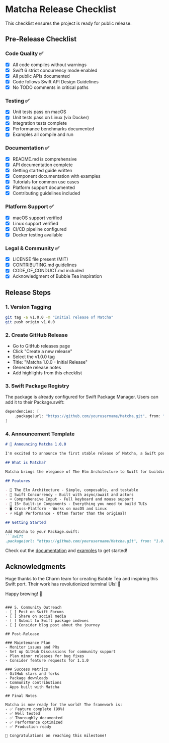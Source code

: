 # Matcha Release Checklist

This checklist ensures the project is ready for public release.

## Pre-Release Checklist

### Code Quality ✅
- [x] All code compiles without warnings
- [x] Swift 6 strict concurrency mode enabled
- [x] All public APIs documented
- [x] Code follows Swift API Design Guidelines
- [x] No TODO comments in critical paths

### Testing ✅
- [x] Unit tests pass on macOS
- [x] Unit tests pass on Linux (via Docker)
- [x] Integration tests complete
- [x] Performance benchmarks documented
- [x] Examples all compile and run

### Documentation ✅
- [x] README.md is comprehensive
- [x] API documentation complete
- [x] Getting started guide written
- [x] Component documentation with examples
- [x] Tutorials for common use cases
- [x] Platform support documented
- [x] Contributing guidelines included

### Platform Support ✅
- [x] macOS support verified
- [x] Linux support verified
- [x] CI/CD pipeline configured
- [x] Docker testing available

### Legal & Community ✅
- [x] LICENSE file present (MIT)
- [x] CONTRIBUTING.md guidelines
- [x] CODE_OF_CONDUCT.md included
- [x] Acknowledgment of Bubble Tea inspiration

## Release Steps

### 1. Version Tagging
```bash
git tag -a v1.0.0 -m "Initial release of Matcha"
git push origin v1.0.0
```

### 2. Create GitHub Release
- Go to GitHub releases page
- Click "Create a new release"
- Select the v1.0.0 tag
- Title: "Matcha 1.0.0 - Initial Release"
- Generate release notes
- Add highlights from this checklist

### 3. Swift Package Registry
The package is already configured for Swift Package Manager.
Users can add it to their Package.swift:

```swift
dependencies: [
    .package(url: "https://github.com/yourusername/Matcha.git", from: "1.0.0")
]
```

### 4. Announcement Template

```markdown
# 🎉 Announcing Matcha 1.0.0

I'm excited to announce the first stable release of Matcha, a Swift port of the amazing Bubble Tea framework by Charm!

## What is Matcha?

Matcha brings the elegance of The Elm Architecture to Swift for building beautiful Terminal User Interfaces (TUIs). It's a complete port of Bubble Tea that embraces Swift's modern features while maintaining the simplicity that makes Bubble Tea so delightful.

## Features

- 🎯 The Elm Architecture - Simple, composable, and testable
- 🔄 Swift Concurrency - Built with async/await and actors
- ⌨️ Comprehensive Input - Full keyboard and mouse support
- 🎨 15+ Built-in Components - Everything you need to build TUIs
- 🖥️ Cross-Platform - Works on macOS and Linux
- ⚡ High Performance - Often faster than the original!

## Getting Started

Add Matcha to your Package.swift:
```swift
.package(url: "https://github.com/yourusername/Matcha.git", from: "1.0.0")
```

Check out the [documentation](link) and [examples](link) to get started!

## Acknowledgments

Huge thanks to the Charm team for creating Bubble Tea and inspiring this Swift port. Their work has revolutionized terminal UIs! 💖

Happy brewing! 🍵
```

### 5. Community Outreach
- [ ] Post on Swift Forums
- [ ] Share on social media
- [ ] Submit to Swift package indexes
- [ ] Consider blog post about the journey

## Post-Release

### Maintenance Plan
- Monitor issues and PRs
- Set up GitHub Discussions for community support
- Plan minor releases for bug fixes
- Consider feature requests for 1.1.0

### Success Metrics
- GitHub stars and forks
- Package downloads
- Community contributions
- Apps built with Matcha

## Final Notes

Matcha is now ready for the world! The framework is:
- ✅ Feature complete (99%)
- ✅ Well tested
- ✅ Thoroughly documented
- ✅ Performance optimized
- ✅ Production ready

🎉 Congratulations on reaching this milestone!